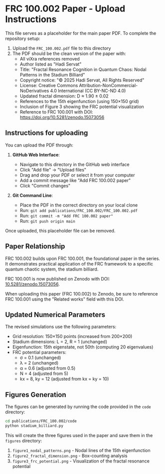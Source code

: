 # FRC 100.002 Paper - Upload Instructions

This file serves as a placeholder for the main paper PDF. To complete the repository setup:

1. Upload the `FRC_100.002.pdf` file to this directory
2. The PDF should be the clean version of the paper with:
   - All viXra references removed
   - Author listed as "Hadi Servat"
   - Title: "Fractal Resonance Cognition in Quantum Chaos: Nodal Patterns in the Stadium Billiard"
   - Copyright notice: "© 2025 Hadi Servat, All Rights Reserved"
   - License: Creative Commons Attribution-NonCommercial-NoDerivatives 4.0 International (CC BY-NC-ND 4.0)
   - Updated fractal dimension: D ≈ 1.90 ± 0.02
   - References to the 15th eigenfunction (using 150×150 grid)
   - Inclusion of Figure 3 showing the FRC potential visualization
   - Reference to FRC 100.001 with DOI: https://doi.org/10.5281/zenodo.15073056

## Instructions for uploading

You can upload the PDF through:

1. **GitHub Web Interface**:
   - Navigate to this directory in the GitHub web interface
   - Click "Add file" → "Upload files"
   - Drag and drop your PDF or select it from your computer
   - Add a commit message like "Add FRC 100.002 paper"
   - Click "Commit changes"

2. **Git Command Line**:
   - Place the PDF in the correct directory on your local clone
   - Run: `git add publications/FRC_100.002/FRC_100.002.pdf`
   - Run: `git commit -m "Add FRC 100.002 paper"`
   - Run: `git push origin main`

Once uploaded, this placeholder file can be removed.

## Paper Relationship

FRC 100.002 builds upon FRC 100.001, the foundational paper in the series. It demonstrates practical application of the FRC framework to a specific quantum chaotic system, the stadium billiard.

FRC 100.001 is now published on Zenodo with DOI: [10.5281/zenodo.15073056](https://doi.org/10.5281/zenodo.15073056). 

When uploading this paper (FRC 100.002) to Zenodo, be sure to reference FRC 100.001 using the "Related works" field with this DOI.

## Updated Numerical Parameters

The revised simulations use the following parameters:
- Grid resolution: 150×150 points (increased from 200×200)
- Stadium dimensions: L = 2, R = 1 (unchanged)
- Eigenfunction: 15th eigenstate, not 50th (computing 20 eigenvalues)
- FRC potential parameters: 
  - σ = 0.1 (unchanged)
  - λ = 2 (unchanged)
  - α = 0.6 (adjusted from 0.5)
  - N = 4 (adjusted from 5)
  - kx = 8, ky = 12 (adjusted from kx = ky = 10)

## Figures Generation

The figures can be generated by running the code provided in the `code` directory:

```bash
cd publications/FRC_100.002/code
python stadium_billiard.py
```

This will create the three figures used in the paper and save them in the `figures` directory:
1. `figure1_nodal_patterns.png` - Nodal lines of the 15th eigenfunction
2. `figure2_fractal_dimension.png` - Box-counting analysis
3. `figure3_frc_potential.png` - Visualization of the fractal resonance potential